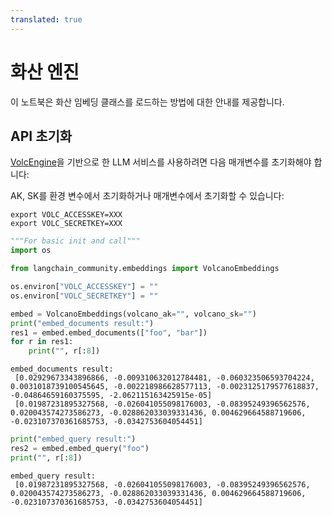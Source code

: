 ```yaml
---
translated: true
---
```


# 화산 엔진

이 노트북은 화산 임베딩 클래스를 로드하는 방법에 대한 안내를 제공합니다.

## API 초기화

[VolcEngine](https://www.volcengine.com/docs/82379/1099455)을 기반으로 한 LLM 서비스를 사용하려면 다음 매개변수를 초기화해야 합니다:

AK, SK를 환경 변수에서 초기화하거나 매개변수에서 초기화할 수 있습니다:

```base
export VOLC_ACCESSKEY=XXX
export VOLC_SECRETKEY=XXX
```

```python
"""For basic init and call"""
import os

from langchain_community.embeddings import VolcanoEmbeddings

os.environ["VOLC_ACCESSKEY"] = ""
os.environ["VOLC_SECRETKEY"] = ""

embed = VolcanoEmbeddings(volcano_ak="", volcano_sk="")
print("embed_documents result:")
res1 = embed.embed_documents(["foo", "bar"])
for r in res1:
    print("", r[:8])
```

```output
embed_documents result:
 [0.02929673343896866, -0.009310632012784481, -0.060323506593704224, 0.0031018739100545645, -0.002218986628577113, -0.0023125179577618837, -0.04864659160375595, -2.062115163425915e-05]
 [0.01987231895327568, -0.026041055098176003, -0.08395249396562576, 0.020043574273586273, -0.028862033039331436, 0.004629664588719606, -0.023107370361685753, -0.0342753604054451]
```

```python
print("embed_query result:")
res2 = embed.embed_query("foo")
print("", r[:8])
```

```output
embed_query result:
 [0.01987231895327568, -0.026041055098176003, -0.08395249396562576, 0.020043574273586273, -0.028862033039331436, 0.004629664588719606, -0.023107370361685753, -0.0342753604054451]
```

